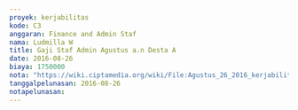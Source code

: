 ```yaml
---
proyek: kerjabilitas
kode: C3
anggaran: Finance and Admin Staf
nama: Ludmilla W
title: Gaji Staf Admin Agustus a.n Desta A
date: 2016-08-26
biaya: 1750000
nota: "https://wiki.ciptamedia.org/wiki/File:Agustus_26_2016_kerjabilitas_C3_gaji_finance%26administaf_agustus_desta085.jpg"
tanggalpelunasan: 2016-08-26
notapelunasan:
---
```

